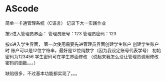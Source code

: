 # AScode
简单一卡通管理系统（C语言）
记录下大一实践作业

按z进入管理员界面：
管理员账号：123
管理员密码：123

按x进入学生界面，
第一次使用需要先进管理员界面创建学生账户
创建学生账户时
账户可以是12位字符串，最好是12位纯数字（因为我设定账号代表学号）
初始密码为123456
学生密码可在学生界面修改
（说起来我怎么没让管理员调用修改密码的函数。。。）

缺陷很多，不过基本功能都实现了。。。

